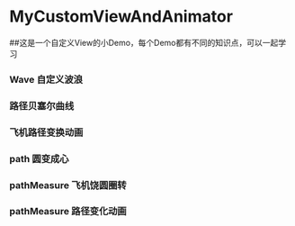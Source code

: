 # MyCustomViewAndAnimator

##这是一个自定义View的小Demo，每个Demo都有不同的知识点，可以一起学习

### Wave 自定义波浪


### 路径贝塞尔曲线


### 飞机路径变换动画


### path 圆变成心


### pathMeasure 飞机饶圆圈转


### pathMeasure 路径变化动画